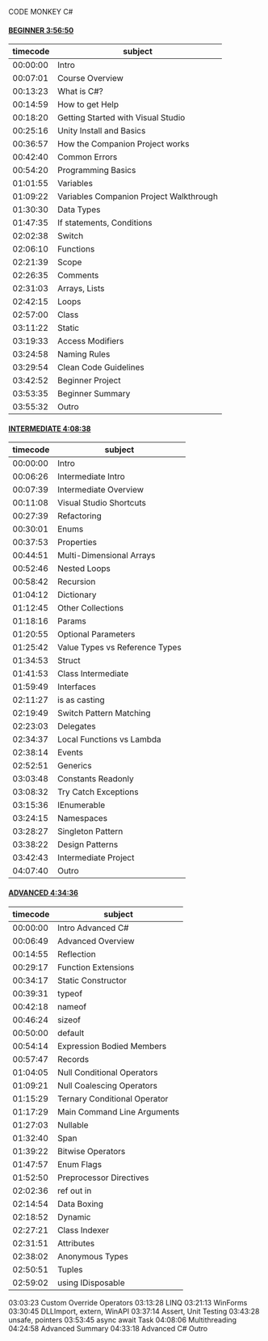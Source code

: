 CODE MONKEY C#

#### [BEGINNER 3:56:50](https://youtu.be/pReR6Z9rK-o)

|timecode|subject|
| ------ | ------ |
|00:00:00|Intro|
|00:07:01|Course Overview|
|00:13:23|What is C#?|
|00:14:59|How to get Help|
|00:18:20|Getting Started with Visual Studio|
|00:25:16|Unity Install and Basics|
|00:36:57|How the Companion Project works|
|00:42:40|Common Errors|
|00:54:20|Programming Basics|
|01:01:55|Variables|
|01:09:22|Variables Companion Project Walkthrough|
|01:30:30|Data Types|
|01:47:35|If statements, Conditions|
|02:02:38|Switch|
|02:06:10|Functions|
|02:21:39|Scope|
|02:26:35|Comments|
|02:31:03|Arrays, Lists|
|02:42:15|Loops|
|02:57:00|Class|
|03:11:22|Static|
|03:19:33|Access Modifiers|
|03:24:58|Naming Rules|
|03:29:54|Clean Code Guidelines|
|03:42:52|Beginner Project|
|03:53:35|Beginner Summary|
|03:55:32|Outro|

#### [INTERMEDIATE 4:08:38](https://youtu.be/I6kx-_KXNz4)

|timecode|subject|
| ------ | ------ |
|00:00:00|Intro|
|00:06:26|Intermediate Intro|
|00:07:39|Intermediate Overview|
|00:11:08|Visual Studio Shortcuts|
|00:27:39|Refactoring|
|00:30:01|Enums|
|00:37:53|Properties|
|00:44:51|Multi-Dimensional Arrays|
|00:52:46|Nested Loops|
|00:58:42|Recursion|
|01:04:12|Dictionary|
|01:12:45|Other Collections|
|01:18:16|Params|
|01:20:55|Optional Parameters|
|01:25:42|Value Types vs Reference Types|
|01:34:53|Struct|
|01:41:53|Class Intermediate|
|01:59:49|Interfaces|
|02:11:27|is as casting|
|02:19:49|Switch Pattern Matching|
|02:23:03|Delegates|
|02:34:37|Local Functions vs Lambda|
|02:38:14|Events|
|02:52:51|Generics|
|03:03:48|Constants Readonly|
|03:08:32|Try Catch Exceptions|
|03:15:36|IEnumerable|
|03:24:15|Namespaces|
|03:28:27|Singleton Pattern|
|03:38:22|Design Patterns|
|03:42:43|Intermediate Project|
|04:07:40|Outro|

#### [ADVANCED 4:34:36](https://youtu.be/6G-4oPDxfNI?list=PLzDRvYVwl53t2GGC4rV_AmH7vSvSqjVmz)

|timecode|subject|
| ------ | ------ |
|00:00:00|Intro Advanced C#|
|00:06:49|Advanced Overview|
|00:14:55|Reflection|
|00:29:17|Function Extensions|
|00:34:17|Static Constructor|
|00:39:31|typeof|
|00:42:18|nameof|
|00:46:24|sizeof|
|00:50:00|default|
|00:54:14|Expression Bodied Members|
|00:57:47|Records|
|01:04:05|Null Conditional Operators|
|01:09:21|Null Coalescing Operators|
|01:15:29|Ternary Conditional Operator|
|01:17:29|Main Command Line Arguments|
|01:27:03|Nullable|
|01:32:40|Span|
|01:39:22|Bitwise Operators|
|01:47:57|Enum Flags|
|01:52:50|Preprocessor Directives|
|02:02:36|ref out in|
|02:14:54|Data Boxing|
|02:18:52|Dynamic|
|02:27:21|Class Indexer|
|02:31:51|Attributes|
|02:38:02|Anonymous Types|
|02:50:51|Tuples|
|02:59:02|using IDisposable|
03:03:23 Custom Override Operators
03:13:28 LINQ
03:21:13 WinForms
03:30:45 DLLImport, extern, WinAPI
03:37:14 Assert, Unit Testing
03:43:28 unsafe, pointers
03:53:45 async await Task
04:08:06 Multithreading
04:24:58 Advanced Summary
04:33:18 Advanced C# Outro
